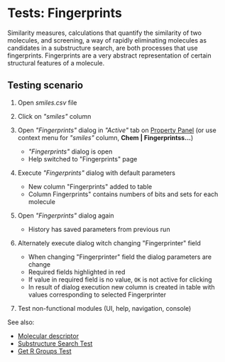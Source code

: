 <!-- TITLE: Tests: Fingerprints -->
<!-- SUBTITLE: -->

# Tests: Fingerprints

Similarity measures, calculations that quantify the similarity of two molecules, and screening, 
a way of rapidly eliminating molecules as candidates in a substructure search, are both processes 
that use fingerprints. Fingerprints are a very abstract representation of certain structural features 
of a molecule.

## Testing scenario

1. Open *smiles.csv* file

1. Click on *"smiles"* column

1. Open *"Fingerprints"* dialog in *"Active"* tab on [Property Panel](../features/property-panel.md) 
   (or use context menu for *"smiles"* column, **Chem | Fingerprintss...**)
   * *"Fingerprints"* dialog is open
   * Help switched to "Fingerprints" page

1. Execute *"Fingerprints"* dialog with default parameters
   * New column "Fingerprints" added to table
   * Column Fingerprints" contains numbers of bits and sets for each molecule

1. Open *"Fingerprints"* dialog again
   * History has saved parameters from previous run

1. Alternately execute dialog witch changing "Fingerprinter" field
   * When changing "Fingerprinter" field the dialog parameters are change
   * Required fields highlighted in red
   * If value in required field is no value, ```OK``` is not active for clicking
   * In result of dialog execution new column is created in table with values ​​corresponding to selected Fingerprinter

1. Test non-functional modules (UI, help, navigation, console)

See also:
 * [Molecular descriptor](../domains/chem/descriptors.md)
 * [Substructure Search Test](../tests/substructure-search-test.md)
 * [Get R Groups Test](../tests/get-r-groups-test.md)
